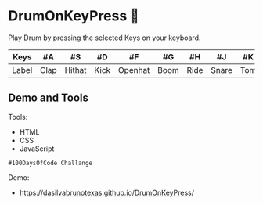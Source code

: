 # DrumOnKeyPress :drum:


Play Drum by pressing the selected Keys on your keyboard. 



| Keys    |    #A   |   #S    |   #D   |    #F   |    #G   |   #H    |    #J   |   #K    |   #L    |
| :-----: | :-----: | :-----: | :-----:| :-----: | :-----: | :-----: | :-----: | :-----: | :-----: |
| Label   |  Clap   |  Hithat |  Kick  | Openhat |  Boom   |   Ride  |  Snare  |   Tom   |   Tink  |

## Demo and Tools

Tools: 
 * HTML
 * CSS
 * JavaScript 

```
#100DaysOfCode Challange
```

Demo: 
- https://dasilvabrunotexas.github.io/DrumOnKeyPress/


